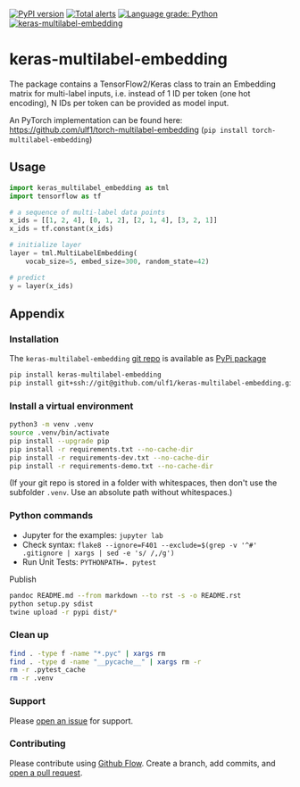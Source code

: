 [![PyPI version](https://badge.fury.io/py/keras-multilabel-embedding.svg)](https://badge.fury.io/py/keras-multilabel-embedding)
[![Total alerts](https://img.shields.io/lgtm/alerts/g/ulf1/keras-multilabel-embedding.svg?logo=lgtm&logoWidth=18)](https://lgtm.com/projects/g/ulf1/keras-multilabel-embedding/alerts/)
[![Language grade: Python](https://img.shields.io/lgtm/grade/python/g/ulf1/keras-multilabel-embedding.svg?logo=lgtm&logoWidth=18)](https://lgtm.com/projects/g/ulf1/keras-multilabel-embedding/context:python)
[![keras-multilabel-embedding](https://snyk.io/advisor/python/keras-multilabel-embedding/badge.svg)](https://snyk.io/advisor/python/keras-multilabel-embedding)

# keras-multilabel-embedding
The package contains a TensorFlow2/Keras class to train an Embedding matrix for multi-label inputs, i.e. instead of 1 ID per token (one hot encoding), N IDs per token can be provided as model input.


An PyTorch implementation can be found here:
https://github.com/ulf1/torch-multilabel-embedding
(`pip install torch-multilabel-embedding`)

## Usage

```py
import keras_multilabel_embedding as tml
import tensorflow as tf

# a sequence of multi-label data points
x_ids = [[1, 2, 4], [0, 1, 2], [2, 1, 4], [3, 2, 1]]
x_ids = tf.constant(x_ids)

# initialize layer
layer = tml.MultiLabelEmbedding(
    vocab_size=5, embed_size=300, random_state=42)

# predict
y = layer(x_ids)
```


## Appendix

### Installation
The `keras-multilabel-embedding` [git repo](http://github.com/ulf1/keras-multilabel-embedding) is available as [PyPi package](https://pypi.org/project/keras-multilabel-embedding)

```sh
pip install keras-multilabel-embedding
pip install git+ssh://git@github.com/ulf1/keras-multilabel-embedding.git
```

### Install a virtual environment

```sh
python3 -m venv .venv
source .venv/bin/activate
pip install --upgrade pip
pip install -r requirements.txt --no-cache-dir
pip install -r requirements-dev.txt --no-cache-dir
pip install -r requirements-demo.txt --no-cache-dir
```

(If your git repo is stored in a folder with whitespaces, then don't use the subfolder `.venv`. Use an absolute path without whitespaces.)

### Python commands

* Jupyter for the examples: `jupyter lab`
* Check syntax: `flake8 --ignore=F401 --exclude=$(grep -v '^#' .gitignore | xargs | sed -e 's/ /,/g')`
* Run Unit Tests: `PYTHONPATH=. pytest`

Publish

```sh
pandoc README.md --from markdown --to rst -s -o README.rst
python setup.py sdist 
twine upload -r pypi dist/*
```

### Clean up 

```sh
find . -type f -name "*.pyc" | xargs rm
find . -type d -name "__pycache__" | xargs rm -r
rm -r .pytest_cache
rm -r .venv
```


### Support
Please [open an issue](https://github.com/ulf1/keras-multilabel-embedding/issues/new) for support.


### Contributing
Please contribute using [Github Flow](https://guides.github.com/introduction/flow/). Create a branch, add commits, and [open a pull request](https://github.com/ulf1/keras-multilabel-embedding/compare/).

